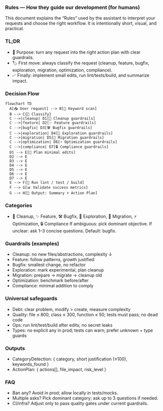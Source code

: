 ### Rules — How they guide our development (for humans)

This document explains the “Rules” used by the assistant to interpret your requests and choose the right workflow. It is intentionally short, visual, and practical.

### TL;DR
- 🧭 Purpose: turn any request into the right action plan with clear guardrails.
- 🏷️ First move: always classify the request (cleanup, feature, bugfix, exploration, migration, optimization, compliance).
- ✅ Finally: implement small edits, run lint/tests/build, and summarize impact.

### Decision Flow
```mermaid
flowchart TD
  A[📥 User request] --> B[🔎 Keyword scan]
  B --> C{🧩 Classify}
  C -->|cleanup| D1[🧽 Cleanup guardrails]
  C -->|feature| D2[✨ Feature guardrails]
  C -->|bugfix| D3[🛠️ Bugfix guardrails]
  C -->|exploration| D4[🧪 Exploration guardrails]
  C -->|migration| D5[🚚 Migration guardrails]
  C -->|optimization| D6[⚡ Optimization guardrails]
  C -->|compliance| D7[🔒 Compliance guardrails]
  D1 --> E[🧾 Plan minimal edits]
  D2 --> E
  D3 --> E
  D4 --> E
  D5 --> E
  D6 --> E
  D7 --> E
  E --> F[🔁 Run lint / test / build]
  F --> G[📊 Validate success metrics]
  G --> H[🧩 Output: Summary + Action Plan]
```

### Categories
- 🧽 Cleanup, ✨ Feature, 🛠️ Bugfix, 🧪 Exploration, 🚚 Migration, ⚡ Optimization, 🔒 Compliance
If ambiguous: pick dominant objective. If unclear: ask 1–3 concise questions. Default: bugfix.

### Guardrails (examples)
- Cleanup: no new files/abstractions, complexity ↓
- Feature: follow patterns, growth justified
- Bugfix: smallest change, no refactor
- Exploration: mark experimental, plan cleanup
- Migration: prepare → migrate → cleanup old
- Optimization: benchmark before/after
- Compliance: minimal addition to comply

### Universal safeguards
- Debt: clear problem, modify > create, measure complexity
- Quality: file ≤ 800, class ≤ 300, function ≤ 50; tests must pass; no dead code
- Ops: run lint/test/build after edits; no secret leaks
- Types: no explicit any in prod; tests can warn; prefer unknown + type guards

### Outputs
- CategoryDetection: { category, short justification (≤100), keywords_found }
- ActionPlan: { actions[], file_impact, risk_level }

### FAQ
- Ban any? Avoid in prod; allow locally in tests/mocks.
- Multiple asks? Pick dominant category; ask up to 3 questions if needed.
- CI/infra? Adjust only to pass quality gates under current guardrails.
